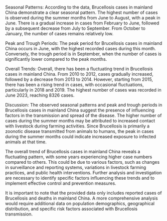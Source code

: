 Seasonal Patterns: 
According to the data, Brucellosis cases in mainland China demonstrate a clear seasonal pattern. The highest number of cases is observed during the summer months from June to August, with a peak in June. There is a gradual increase in cases from February to June, followed by a subsequent decrease from July to September. From October to January, the number of cases remains relatively low.

Peak and Trough Periods:
The peak period for Brucellosis cases in mainland China occurs in June, with the highest recorded cases during this month. Conversely, the trough period is in September, when the number of cases is significantly lower compared to the peak months.

Overall Trends:
Overall, there has been a fluctuating trend in Brucellosis cases in mainland China. From 2010 to 2012, cases gradually increased, followed by a decrease from 2013 to 2014. However, starting from 2015, there has been a rising trend in cases, with occasional fluctuations, particularly in 2018 and 2019. The highest number of cases was recorded in June 2023, reaching 8326 cases.

Discussion:
The observed seasonal patterns and peak and trough periods in Brucellosis cases in mainland China suggest the presence of influencing factors in the transmission and spread of the disease. The higher number of cases during the summer months may be attributed to increased contact with livestock during farming activities. Since Brucellosis is primarily a zoonotic disease transmitted from animals to humans, the peak in cases during the summer months could indicate increased exposure to infected animals at that time.

The overall trend of Brucellosis cases in mainland China reveals a fluctuating pattern, with some years experiencing higher case numbers compared to others. This could be due to various factors, such as changes in surveillance and reporting systems, variations in livestock farming practices, and public health interventions. Further analysis and investigation are necessary to identify specific factors influencing these trends and to implement effective control and prevention measures.

It is important to note that the provided data only includes reported cases of Brucellosis and deaths in mainland China. A more comprehensive analysis would require additional data on population demographics, geographical distribution, and specific risk factors associated with Brucellosis transmission.